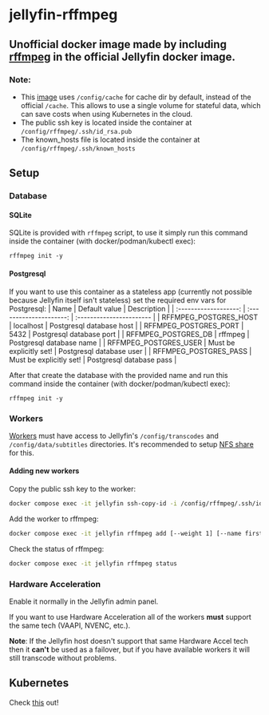 # jellyfin-rffmpeg

## Unofficial docker image made by including [rffmpeg](https://github.com/joshuaboniface/rffmpeg) in the official Jellyfin docker image.

### Note: 
* This [image](https://github.com/aleksasiriski/jellyfin-rffmpeg/blob/master/Dockerfile#L38) uses `/config/cache` for cache dir by default, instead of the official `/cache`. This allows to use a single volume for stateful data, which can save costs when using Kubernetes in the cloud.
* The public ssh key is located inside the container at `/config/rffmpeg/.ssh/id_rsa.pub`
* The known_hosts file is located inside the container at `/config/rffmpeg/.ssh/known_hosts`

## Setup

### Database

#### SQLite

SQLite is provided with `rffmpeg` script, to use it simply run this command inside the container (with docker/podman/kubectl exec):
```
rffmpeg init -y
```

#### Postgresql

If you want to use this container as a stateless app (currently not possible because Jellyfin itself isn't stateless) set the required env vars for Postgresql:
| Name			            | Default value	          | Description		           |
| :-------------------: | :---------------------: | :----------------------- | 
| RFFMPEG_POSTGRES_HOST | localhost               | Postgresql database host |
| RFFMPEG_POSTGRES_PORT | 5432                    | Postgresql database port |
| RFFMPEG_POSTGRES_DB   | rffmpeg                 | Postgresql database name |
| RFFMPEG_POSTGRES_USER | Must be explicitly set! | Postgresql database user |
| RFFMPEG_POSTGRES_PASS | Must be explicitly set! | Postgresql database pass |

After that create the database with the provided name and run this command inside the container (with docker/podman/kubectl exec):
```
rffmpeg init -y
```

### Workers

[Workers](https://github.com/aleksasiriski/rffmpeg-worker) must have access to Jellyfin's `/config/transcodes` and `/config/data/subtitles` directories. It's recommended to setup [NFS share](https://github.com/aleksasiriski/jellyfin-rffmpeg/blob/master/docker-compose.example.yml) for this.

#### Adding new workers

Copy the public ssh key to the worker:
```bash
docker compose exec -it jellyfin ssh-copy-id -i /config/rffmpeg/.ssh/id_rsa.pub <probably_root>@<worker_ip_address>
```

Add the worker to rffmpeg:
```bash
docker compose exec -it jellyfin rffmpeg add [--weight 1] [--name first_worker] <worker_ip_address>
```

Check the status of rffmpeg:

```bash
docker compose exec -it jellyfin rffmpeg status
```

### Hardware Acceleration

Enable it normally in the Jellyfin admin panel.

If you want to use Hardware Acceleration all of the workers **must** support the same tech (VAAPI, NVENC, etc.).

**Note**: If the Jellyfin host doesn't support that same Hardware Accel tech then it **can't** be used as a failover, but if you have available workers it will still transcode without problems.

## Kubernetes

Check [this](https://github.com/aleksasiriski/rffmpeg-worker) out!
